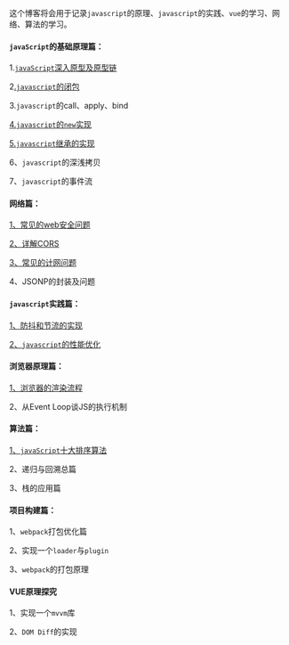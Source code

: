 这个博客将会用于记录`javascript`的原理、`javascript`的实践、`vue`的学习、网络、算法的学习。

#### `javaScript`的基础原理篇：

1.[`javaScript`深入原型及原型链](https://github.com/Liang34/My_blog/issues/7)

2[.`javascript`的闭包](https://github.com/Liang34/My_blog/blob/main/javascript%E5%8E%9F%E7%90%86%E7%AF%87/javaScript%E4%B8%AD%E7%9A%84%E9%97%AD%E5%8C%85.md)

3.`javascript`的call、apply、bind

[4.`javascript`的`new`实现](https://github.com/Liang34/My_blog/blob/main/javascript%E5%8E%9F%E7%90%86%E7%AF%87/new%E7%9A%84%E5%AE%9E%E7%8E%B0%E5%8E%9F%E7%90%86.md)

[5.`javascript`继承的实现](https://github.com/Liang34/My_blog/blob/main/javascript%E5%8E%9F%E7%90%86%E7%AF%87/javascript%E7%BB%A7%E6%89%BF%E7%9A%84%E5%AE%9E%E7%8E%B0.md)

6、`javascript`的深浅拷贝

7、`javascript`的事件流

#### 网络篇：

[1、常见的web安全问题](https://github.com/Liang34/My_blog/issues/1)

[2、详解CORS](https://github.com/Liang34/My_blog/blob/main/%E7%BD%91%E7%BB%9C/%E8%AF%A6%E8%A7%A3CORS.md)

[3、常见的计网问题](https://github.com/Liang34/My_blog/blob/main/%E7%BD%91%E7%BB%9C/%E5%B8%B8%E8%A7%81%E7%9A%84%E8%AE%A1%E7%BD%91%E9%97%AE%E9%A2%98.md)

4、JSONP的封装及问题

#### `javascript`实践篇：

[1、防抖和节流的实现](https://github.com/Liang34/My_blog/issues/2)

[2、`javascript`的性能优化](https://github.com/Liang34/My_blog/issues/11)

#### 浏览器原理篇：

[1、浏览器的渲染流程](https://github.com/Liang34/My_blog/blob/main/%E6%B5%8F%E8%A7%88%E5%99%A8%E5%8E%9F%E7%90%86%E7%AF%87/%E6%B5%8F%E8%A7%88%E5%99%A8%E7%9A%84%E6%B8%B2%E6%9F%93%E6%B5%81%E7%A8%8B.md)

2、从Event Loop谈JS的执行机制

#### 算法篇：

[1、`javaScript`十大排序算法](https://github.com/Liang34/My_blog/blob/main/%E7%AE%97%E6%B3%95%E7%AF%87/%E6%8E%92%E5%BA%8F%E7%AE%97%E6%B3%95/%E5%8D%81%E5%A4%A7%E6%8E%92%E5%BA%8F%E7%AE%97%E6%B3%95.md)

2、递归与回溯总篇

3、栈的应用篇

#### 项目构建篇：

1、`webpack`打包优化篇

2、实现一个`loader`与`plugin`

3、`webpack`的打包原理

#### VUE原理探究

1、实现一个`mvvm`库

2、`DOM Diff`的实现